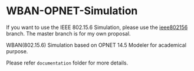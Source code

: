 WBAN-OPNET-Simulation
=====================
If you want to use the IEEE 802.15.6 Simulation, please use the [ieee802156](https://github.com/billryan/WBAN-OPNET-Simulation/tree/ieee802156) branch. The master branch is for my own proposal.

WBAN(802.15.6) Simulation based on OPNET 14.5 Modeler for academical purpose.  

Please refer `documentation` folder for more details.
